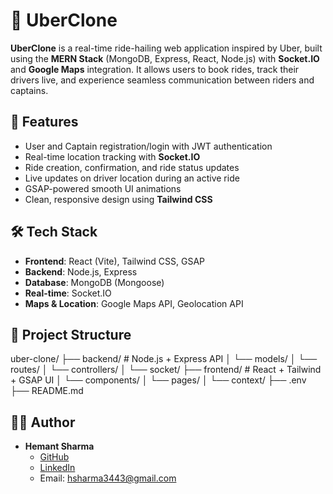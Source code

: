 # 🚗 UberClone

**UberClone** is a real-time ride-hailing web application inspired by Uber, built using the **MERN Stack** (MongoDB, Express, React, Node.js) with **Socket.IO** and **Google Maps** integration. It allows users to book rides, track their drivers live, and experience seamless communication between riders and captains.

## 🚀 Features

- User and Captain registration/login with JWT authentication  
- Real-time location tracking with **Socket.IO**
- Ride creation, confirmation, and ride status updates
- Live updates on driver location during an active ride
- GSAP-powered smooth UI animations
- Clean, responsive design using **Tailwind CSS**

## 🛠️ Tech Stack

- **Frontend**: React (Vite), Tailwind CSS, GSAP
- **Backend**: Node.js, Express
- **Database**: MongoDB (Mongoose)
- **Real-time**: Socket.IO
- **Maps & Location**: Google Maps API, Geolocation API

## 📁 Project Structure

uber-clone/
├── backend/ # Node.js + Express API
│ └── models/
│ └── routes/
│ └── controllers/
│ └── socket/
├── frontend/ # React + Tailwind + GSAP UI
│ └── components/
│ └── pages/
│ └── context/
├── .env
├── README.md

## 👨‍💻 Author

- **Hemant Sharma**  
  - [GitHub](https://github.com/hsharma3443)
  - [LinkedIn](www.linkedin.com/in/hemant-kumar-sharma-118919323)
  - Email: hsharma3443@gmail.com

